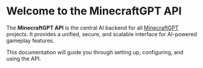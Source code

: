 # Welcome to the MinecraftGPT API

The **MinecraftGPT API** is the central AI backend for all [MinecraftGPT](https://github.com/MinecraftGPT) projects. It provides a unified, secure, and scalable interface for AI-powered gameplay features.

This documentation will guide you through setting up, configuring, and using the API.
